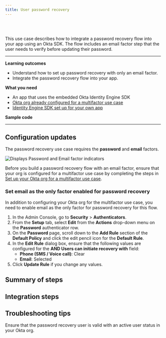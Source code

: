 ```yaml
---
title: User password recovery
---
```


<div class="oie-embedded-sdk">

<ApiLifecycle access="ie" /><br>
<ApiLifecycle access="Limited GA" /><br>

<StackSelector class="cleaner-selector"/>

This use case describes how to integrate a password recovery flow into your app using an Okta SDK. The flow includes an email factor step that the user needs to verify before updating their password.

---

**Learning outcomes**

* Understand how to set up password recovery with only an email factor.
* Integrate the password recovery flow into your app.

**What you need**

* An app that uses the embedded Okta Identity Engine SDK
* [Okta org already configured for a multifactor use case](/docs/guides/oie-embedded-common-org-setup/-/main/#set-up-your-okta-org-for-a-multifactor-use-case)
* [Identity Engine SDK set up for your own app](/docs/guides/oie-embedded-common-download-setup-app/)

**Sample code**

<StackSelector snippet="samplecode" noSelector />

---

## Configuration updates

The password recovery use case requires the **password** and **email** factors.

![Displays Password and Email factor indicators](/img/oie-embedded-sdk/factor-password-email.png)

Before you build a password recovery flow with an email factor, ensure that your org is configured for a multifactor use case by completing the steps in [Set up your Okta org for a multifactor use case](/docs/guides/oie-embedded-common-org-setup/-/main/#set-up-your-okta-org-for-a-multifactor-use-case).

### Set email as the only factor enabled for password recovery

In addition to configuring your Okta org for the multifactor use case, you need to enable email as the only factor for password recovery for this flow.

1. In the Admin Console, go to **Security** > **Authenticators**.
1. From the **Setup** tab, select **Edit** from the **Actions** drop-down menu on the **Password** authenticator row.
1. On the **Password** page, scroll down to the **Add Rule** section of the **Default Policy** and click
   the edit pencil icon for the **Default Rule**.
1. In the **Edit Rule** dialog box, ensure that the following values are configured for the **AND Users can initiate recovery with** field:
   * **Phone (SMS / Voice call)**: Clear
   * **Email**: Selected
1. Click **Update Rule** if you change any values.

## Summary of steps

<StackSelector snippet="summaryofsteps" noSelector />

## Integration steps

<StackSelector snippet="integrationsteps" noSelector />

## Troubleshooting tips

Ensure that the password recovery user is valid with an active user status in your Okta org.

</div>
